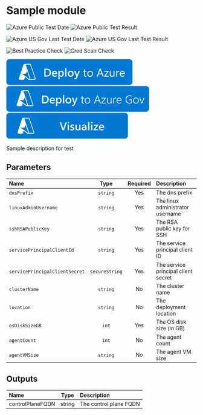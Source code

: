 # Sample module

![Azure Public Test Date](https://azurequickstartsservice.blob.core.windows.net/badges/modules/Microsoft.Test/testModule/1.1/PublicLastTestDate.svg)
![Azure Public Test Result](https://azurequickstartsservice.blob.core.windows.net/badges/modules/Microsoft.Test/testModule/1.1/PublicDeployment.svg)

![Azure US Gov Last Test Date](https://azurequickstartsservice.blob.core.windows.net/badges/modules/Microsoft.Test/testModule/1.1/FairfaxLastTestDate.svg)
![Azure US Gov Last Test Result](https://azurequickstartsservice.blob.core.windows.net/badges/modules/Microsoft.Test/testModule/1.1/FairfaxDeployment.svg)

![Best Practice Check](https://azurequickstartsservice.blob.core.windows.net/badges/modules/Microsoft.Test/testModule/1.1/BestPracticeResult.svg)
![Cred Scan Check](https://azurequickstartsservice.blob.core.windows.net/badges/modules/Microsoft.Test/testModule/1.1/CredScanResult.svg)

[![Deploy To Azure](https://raw.githubusercontent.com/Azure/azure-quickstart-templates/master/1-CONTRIBUTION-GUIDE/images/deploytoazure.svg?sanitize=true)](https://portal.azure.com/#create/Microsoft.Template/uri/https%3A%2F%2Fraw.githubusercontent.com%2FAzure%2Fazure-quickstart-templates%2Fmaster%2Fmodules%2FMicrosoft.Test%2FtestModule%2F1.1%2Fazuredeploy.json)
[![Deploy To Azure US Gov](https://raw.githubusercontent.com/Azure/azure-quickstart-templates/master/1-CONTRIBUTION-GUIDE/images/deploytoazuregov.svg?sanitize=true)](https://portal.azure.us/#create/Microsoft.Template/uri/https%3A%2F%2Fraw.githubusercontent.com%2FAzure%2Fazure-quickstart-templates%2Fmaster%2Fmodules%2FMicrosoft.Test%2FtestModule%2F1.1%2Fazuredeploy.json)
[![Visualize](https://raw.githubusercontent.com/Azure/azure-quickstart-templates/master/1-CONTRIBUTION-GUIDE/images/visualizebutton.svg?sanitize=true)](http://armviz.io/#/?load=https%3A%2F%2Fraw.githubusercontent.com%2FAzure%2Fazure-quickstart-templates%2Fmaster%2Fmodules%2FMicrosoft.Test%2FtestModule%2F1.1%2Fazuredeploy.json)

Sample description for test

## Parameters

| Name                           | Type           | Required | Description                         |
| :----------------------------- | :------------: | :------: | :---------------------------------- |
| `dnsPrefix`                    | `string`       | Yes      | The dns prefix                      |
| `linuxAdminUsername`           | `string`       | Yes      | The linux administrator username    |
| `sshRSAPublicKey`              | `string`       | Yes      | The RSA public key for SSH          |
| `servicePrincipalClientId`     | `string`       | Yes      | The service principal client ID     |
| `servicePrincipalClientSecret` | `secureString` | Yes      | The service principal client secret |
| `clusterName`                  | `string`       | No       | The cluster name                    |
| `location`                     | `string`       | No       | The deployment location             |
| `osDiskSizeGB`                 | `int`          | Yes      | The OS disk size (in GB)            |
| `agentCount`                   | `int`          | No       | The agent count                     |
| `agentVMSize`                  | `string`       | No       | The agent VM size                   |


## Outputs

| Name             | Type   | Description            |
| :--------------- | :----: | :--------------------- |
| controlPlaneFQDN | string | The control plane FQDN |


